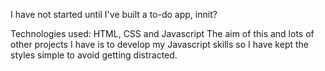 I have not started until I've built a to-do app, innit?

Technologies used: HTML, CSS and Javascript
The aim of this and lots of other projects I have is to develop my Javascript skills so I have kept the styles simple to avoid getting distracted.